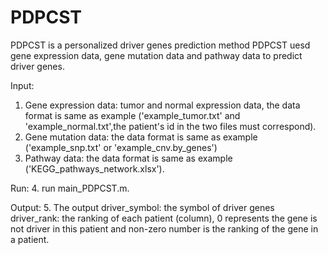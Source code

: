 # PDPCST
PDPCST is a personalized driver genes prediction method
PDPCST uesd gene expression data, gene mutation data and pathway data to predict driver genes. 

Input:
1. Gene expression data: tumor and normal expression data, the data format is same as example
                        ('example_tumor.txt' and 'example_normal.txt',the patient's id in the two files must correspond).
2. Gene mutation data: the data format is same as example ('example_snp.txt' or 'example_cnv.by_genes')
3. Pathway data: the data format is same as example ('KEGG_pathways_network.xlsx'). 
                 
Run:
4. run main_PDPCST.m.

Output:
5. The output driver_symbol: the symbol of driver genes
              driver_rank: the ranking of each patient (column), 0 represents the gene is not driver in this patient and 
                           non-zero number is the ranking of the gene in a patient.
